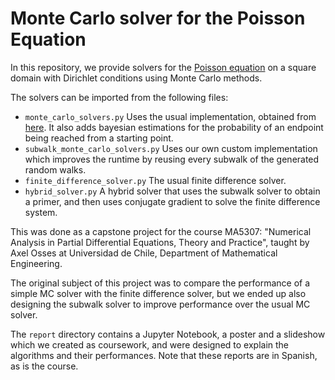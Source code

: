 # Monte Carlo solver for the Poisson Equation

In this repository, we provide solvers for the [Poisson equation](https://en.wikipedia.org/wiki/Poisson_equation) on a square domain with Dirichlet conditions using Monte Carlo methods.

The solvers can be imported from the following files:

* ```monte_carlo_solvers.py``` Uses the usual implementation, obtained from [here](https://github.com/s-ankur/montecarlo-pde). It also adds bayesian estimations for the probability of an endpoint being reached from a starting point.
* ```subwalk_monte_carlo_solvers.py``` Uses our own custom implementation which improves the runtime by reusing every subwalk of the generated random walks.
* ```finite_difference_solver.py``` The usual finite difference solver.
* ```hybrid_solver.py``` A hybrid solver that uses the subwalk solver to obtain a primer, and then uses conjugate gradient to solve the finite difference system.

This was done as a capstone project for the course MA5307: "Numerical Analysis in Partial Differential Equations, Theory and Practice",
taught by Axel Osses at Universidad de Chile, Department of Mathematical Engineering.

The original subject of this project was to compare the performance of a simple MC solver with the finite difference solver,
but we ended up also designing the subwalk solver to improve performance over the usual MC solver.

The ``report`` directory contains a Jupyter Notebook, a poster and a slideshow which we created as coursework,
and were designed to explain the algorithms and their performances. Note that these reports are in Spanish, as is the course.
